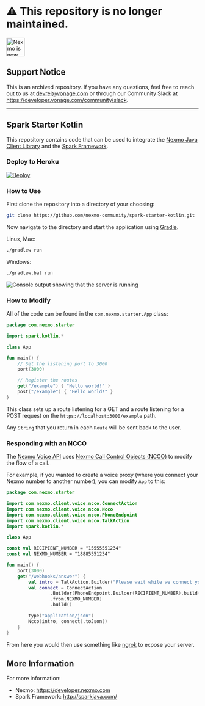 # ⚠️ This repository is no longer maintained.

<img src="https://developer.nexmo.com/assets/images/Vonage_Nexmo.svg" height="48px" alt="Nexmo is now known as Vonage" />

## Support Notice
This is an archived repository. If you have any questions, feel free to reach out to us at devrel@vonage.com or through our Community Slack at https://developer.vonage.com/community/slack.

<hr />

## Spark Starter Kotlin

This repository contains code that can be used to integrate the [Nexmo Java Client Library](https://github.com/Nexmo/nexmo-java) and the [Spark Framework](http://sparkjava.com/).

### Deploy to Heroku
[![Deploy](https://www.herokucdn.com/deploy/button.svg)](https://nexmo.dev/nexmo-spark-kotlin-heroku)

### How to Use
First clone the repository into a directory of your choosing:

```sh
git clone https://github.com/nexmo-community/spark-starter-kotlin.git
```

Now navigate to the directory and start the application using [Gradle](https://gradle.org/).

Linux, Mac:
```sh
./gradlew run
```

Windows:
```sh
./gradlew.bat run
```

![Console output showing that the server is running](application-running.png)

### How to Modify

All of the code can be found in the `com.nexmo.starter.App` class:

```kotlin
package com.nexmo.starter

import spark.kotlin.*

class App

fun main() {
    // Set the listening port to 3000
    port(3000)

    // Register the routes
    get("/example") { "Hello world!" }
    post("/example") { "Hello world!" }
}
```

This class sets up a route listening for a GET and a route listening for a POST request on the `https://localhost:3000/example` path.

Any `String` that you return in each `Route` will be sent back to the user.

### Responding with an NCCO

The [Nexmo Voice API](https://developer.nexmo.com/voice/voice-api/overview) uses [Nexmo Call Control Objects (NCCO)](https://developer.nexmo.com/voice/voice-api/guides/ncco) to modify the flow of a call.

For example, if you wanted to create a voice proxy (where you connect your Nexmo number to another number), you can modify `App` to this:

```kotlin
package com.nexmo.starter

import com.nexmo.client.voice.ncco.ConnectAction
import com.nexmo.client.voice.ncco.Ncco
import com.nexmo.client.voice.ncco.PhoneEndpoint
import com.nexmo.client.voice.ncco.TalkAction
import spark.kotlin.*

class App

const val RECIPIENT_NUMBER = "15555551234"
const val NEXMO_NUMBER = "18885551234"

fun main() {
    port(3000)
    get("/webhooks/answer") {
        val intro = TalkAction.Builder("Please wait while we connect you").build()
        val connect = ConnectAction
                .Builder(PhoneEndpoint.Builder(RECIPIENT_NUMBER).build())
                .from(NEXMO_NUMBER)
                .build()

        type("application/json")
        Ncco(intro, connect).toJson()
    }
}
```

From here you would then use something like [ngrok](https://ngrok.com/) to expose your server.

## More Information
For more information:
- Nexmo: https://developer.nexmo.com
- Spark Framework: http://sparkjava.com/


